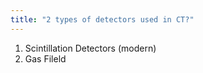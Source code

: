 ```yaml
---
title: "2 types of detectors used in CT?"
---
```

1. Scintillation Detectors (modern)
2. Gas Fileld

